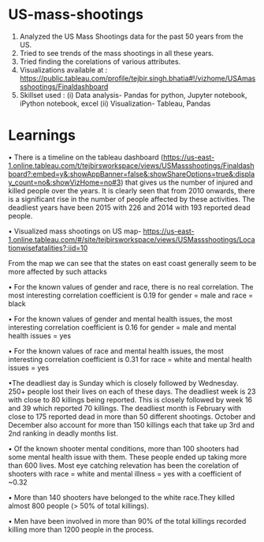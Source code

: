 # US-mass-shootings
1) Analyzed the US Mass Shootings data for the past 50 years from the US. 
2) Tried to see trends of the mass shootings in all these years.
3) Tried finding the corelations of various attributes.
4) Visualizations available at : https://public.tableau.com/profile/tejbir.singh.bhatia#!/vizhome/USAmassshootings/Finaldashboard
6) Skillset used :
   (i) Data analysis- Pandas for python, Jupyter notebook, iPython notebook, excel
   (ii) Visualization- Tableau, Pandas
   
   
   
# Learnings
• There is a timeline on the tableau dashboard (https://us-east-1.online.tableau.com/t/tejbirsworkspace/views/USMassshootings/Finaldashboard?:embed=y&:showAppBanner=false&:showShareOptions=true&:display_count=no&:showVizHome=no#3) that gives us the number of injured and killed people over the years. 
It is clearly seen that from 2010 onwards, there is a significant rise in the number of people affected by these activities. The deadliest years have been 2015 with 226 and 2014 with 193 reported dead people.

• Visualized mass shootings on US map-
https://us-east-1.online.tableau.com/#/site/tejbirsworkspace/views/USMassshootings/Locationwisefatalities?:iid=10

From the map we can see that the states on east coast generally seem to be more affected by such attacks

• For the known values of gender and race, there is no real correlation. The  most interesting correlation coefficient is 0.19 for gender = male and race = black

• For the known values of gender and mental health issues, the  most interesting correlation coefficient is 0.16 for gender = male and mental health issues = yes

• For the known values of race and mental health issues, the  most interesting correlation coefficient is 0.31 for race = white and mental health issues = yes

•The deadliest day is Sunday which is closely followed by Wednesday. 250+ people lost their lives on each of these days.
 The deadliest week is 23 with close to 80 killings being reported. This is closely followed by week 16 and 39 which reported 70  killings.
The deadliest month is February with close to 175 reported dead in more than 50 different shootings. October and December also account for more than 150 killings each that take up 3rd and 2nd ranking in deadly months list.

• Of the known shooter mental conditions, more than 100 shooters had some mental health issue with them. These people ended up taking more than 600 lives. Most eye catching relevation has been the corelation of shooters with race = white and mental illness = yes with a coefficient of ~0.32

• More than 140 shooters have belonged to the white race.They killed almost 800 people (> 50% of total killings).

• Men have been involved in more than 90% of the total killings recorded killing more than 1200 people in the process.



